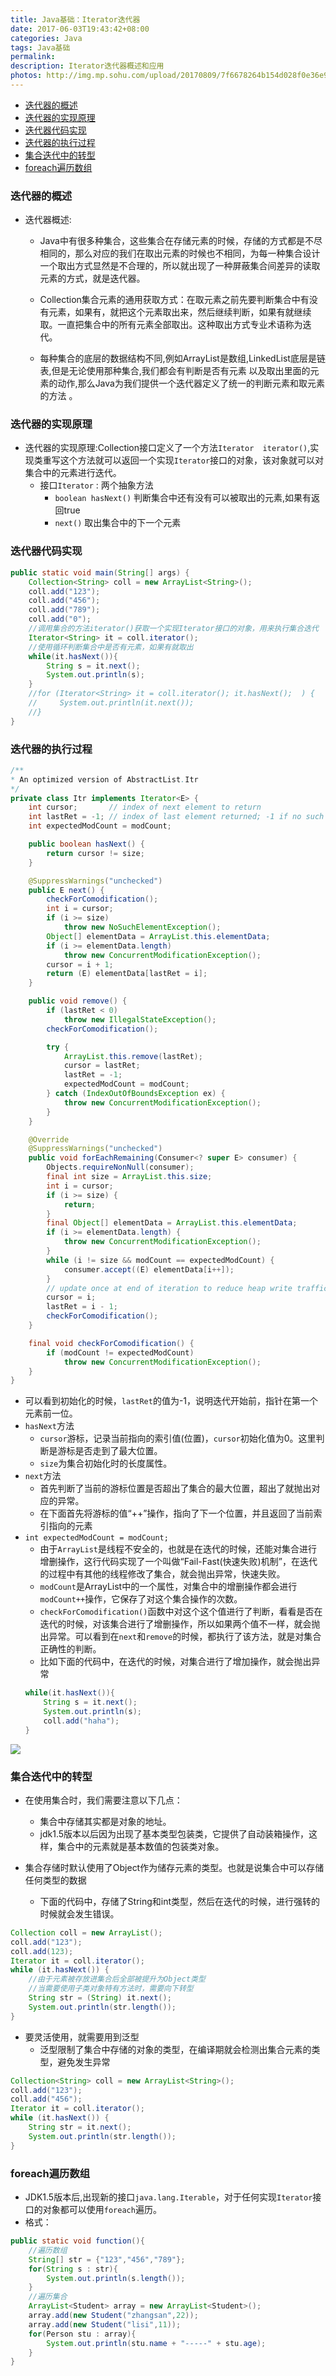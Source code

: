 ```yaml
---
title: Java基础：Iterator迭代器
date: 2017-06-03T19:43:42+08:00
categories: Java
tags: Java基础
permalink: 
description: Iterator迭代器概述和应用
photos: http://img.mp.sohu.com/upload/20170809/7f6678264b154d028f0e36e9159c8e9a.png
---
```

<!-- TOC -->

- [迭代器的概述](#迭代器的概述)
- [迭代器的实现原理](#迭代器的实现原理)
- [迭代器代码实现](#迭代器代码实现)
- [迭代器的执行过程](#迭代器的执行过程)
- [集合迭代中的转型](#集合迭代中的转型)
- [foreach遍历数组](#foreach遍历数组)

<!-- /TOC -->
### 迭代器的概述
- 迭代器概述:
    - Java中有很多种集合，这些集合在存储元素的时候，存储的方式都是不尽相同的，那么对应的我们在取出元素的时候也不相同，为每一种集合设计一个取出方式显然是不合理的，所以就出现了一种屏蔽集合间差异的读取元素的方式，就是迭代器。
   
    - Collection集合元素的通用获取方式：在取元素之前先要判断集合中有没有元素，如果有，就把这个元素取出来，然后继续判断，如果有就继续取。一直把集合中的所有元素全部取出。这种取出方式专业术语称为迭代。
   
    - 每种集合的底层的数据结构不同,例如ArrayList是数组,LinkedList底层是链表,但是无论使用那种集合,我们都会有判断是否有元素
     以及取出里面的元素的动作,那么Java为我们提供一个迭代器定义了统一的判断元素和取元素的方法 。
<!--more-->
### 迭代器的实现原理
- 迭代器的实现原理:Collection接口定义了一个方法`Iterator  iterator()`,实现类重写这个方法就可以返回一个实现`Iterator`接口的对象，该对象就可以对集合中的元素进行迭代。
    - 接口`Iterator` : 两个抽象方法
        - `boolean hasNext()` 判断集合中还有没有可以被取出的元素,如果有返回true
        - `next()` 取出集合中的下一个元素

### 迭代器代码实现
```java
public static void main(String[] args) {
    Collection<String> coll = new ArrayList<String>();
    coll.add("123");
    coll.add("456");
    coll.add("789");
    coll.add("0");
    //调用集合的方法iterator()获取一个实现Iterator接口的对象，用来执行集合迭代
    Iterator<String> it = coll.iterator();
    //使用循环判断集合中是否有元素，如果有就取出
    while(it.hasNext()){
        String s = it.next();
        System.out.println(s);
    }
    //for (Iterator<String> it = coll.iterator(); it.hasNext();  ) {
    //     System.out.println(it.next());
    //}    
}
```


### 迭代器的执行过程
```java
/**
* An optimized version of AbstractList.Itr
*/
private class Itr implements Iterator<E> {
    int cursor;       // index of next element to return
    int lastRet = -1; // index of last element returned; -1 if no such
    int expectedModCount = modCount;

    public boolean hasNext() {
        return cursor != size;
    }

    @SuppressWarnings("unchecked")
    public E next() {
        checkForComodification();
        int i = cursor;
        if (i >= size)
            throw new NoSuchElementException();
        Object[] elementData = ArrayList.this.elementData;
        if (i >= elementData.length)
            throw new ConcurrentModificationException();
        cursor = i + 1;
        return (E) elementData[lastRet = i];
    }

    public void remove() {
        if (lastRet < 0)
            throw new IllegalStateException();
        checkForComodification();

        try {
            ArrayList.this.remove(lastRet);
            cursor = lastRet;
            lastRet = -1;
            expectedModCount = modCount;
        } catch (IndexOutOfBoundsException ex) {
            throw new ConcurrentModificationException();
        }
    }

    @Override
    @SuppressWarnings("unchecked")
    public void forEachRemaining(Consumer<? super E> consumer) {
        Objects.requireNonNull(consumer);
        final int size = ArrayList.this.size;
        int i = cursor;
        if (i >= size) {
            return;
        }
        final Object[] elementData = ArrayList.this.elementData;
        if (i >= elementData.length) {
            throw new ConcurrentModificationException();
        }
        while (i != size && modCount == expectedModCount) {
            consumer.accept((E) elementData[i++]);
        }
        // update once at end of iteration to reduce heap write traffic
        cursor = i;
        lastRet = i - 1;
        checkForComodification();
    }

    final void checkForComodification() {
        if (modCount != expectedModCount)
            throw new ConcurrentModificationException();
    }
}
```

- 可以看到初始化的时候，`lastRet`的值为-1，说明迭代开始前，指针在第一个元素前一位。
- `hasNext`方法
    - `cursor`游标，记录当前指向的索引值(位置)，`cursor`初始化值为0。这里判断是游标是否走到了最大位置。
    - `size`为集合初始化时的长度属性。
- `next`方法
    - 首先判断了当前的游标位置是否超出了集合的最大位置，超出了就抛出对应的异常。
    - 在下面首先将游标的值“++”操作，指向了下一个位置，并且返回了当前索引指向的元素
- `int expectedModCount = modCount;`
    - 由于`ArrayList`是线程不安全的，也就是在迭代的时候，还能对集合进行增删操作，这行代码实现了一个叫做“Fail-Fast(快速失败)机制”，在迭代的过程中有其他的线程修改了集合，就会抛出异常，快速失败。
    - `modCount`是ArrayList中的一个属性，对集合中的增删操作都会进行`modCount++`操作，它保存了对这个集合操作的次数。
    - `checkForComodification()`函数中对这个这个值进行了判断，看看是否在迭代的时候，对该集合进行了增删操作，所以如果两个值不一样，就会抛出异常。可以看到在`next`和`remove`的时候，都执行了该方法，就是对集合正确性的判断。
    - 比如下面的代码中，在迭代的时候，对集合进行了增加操作，就会抛出异常
    ```java
    while(it.hasNext()){
        String s = it.next();
        System.out.println(s);
        coll.add("haha");
    }
    ```
![](http://ww1.sinaimg.cn/large/c55a7aeely1fmf7hlgxx2j20r709owek.jpg)


### 集合迭代中的转型 
- 在使用集合时，我们需要注意以下几点：
    - 集合中存储其实都是对象的地址。
    - jdk1.5版本以后因为出现了基本类型包装类，它提供了自动装箱操作，这样，集合中的元素就是基本数值的包装类对象。
    
- 集合存储时默认使用了Object作为储存元素的类型。也就是说集合中可以存储任何类型的数据
    - 下面的代码中，存储了String和int类型，然后在迭代的时候，进行强转的时候就会发生错误。
```java
Collection coll = new ArrayList();
coll.add("123");
coll.add(123);
Iterator it = coll.iterator();
while (it.hasNext()) {
    //由于元素被存放进集合后全部被提升为Object类型
    //当需要使用子类对象特有方法时，需要向下转型
    String str = (String) it.next();
    System.out.println(str.length());
}
```

- 要灵活使用，就需要用到泛型
    - 泛型限制了集合中存储的对象的类型，在编译期就会检测出集合元素的类型，避免发生异常
```java
Collection<String> coll = new ArrayList<String>();
coll.add("123");
coll.add("456");
Iterator it = coll.iterator();
while (it.hasNext()) {
    String str = it.next();
    System.out.println(str.length());
}
```


### foreach遍历数组
- JDK1.5版本后,出现新的接口`java.lang.Iterable`，对于任何实现`Iterator`接口的对象都可以使用`foreach`遍历。
- 格式：
```java
public static void function(){
    //遍历数组
    String[] str = {"123","456","789"};
    for(String s : str){
        System.out.println(s.length());
    }
    //遍历集合
    ArrayList<Student> array = new ArrayList<Student>();
    array.add(new Student("zhangsan",22));
    array.add(new Student("lisi",11));
    for(Person stu : array){
        System.out.println(stu.name + "-----" + stu.age);
    }
}
```
